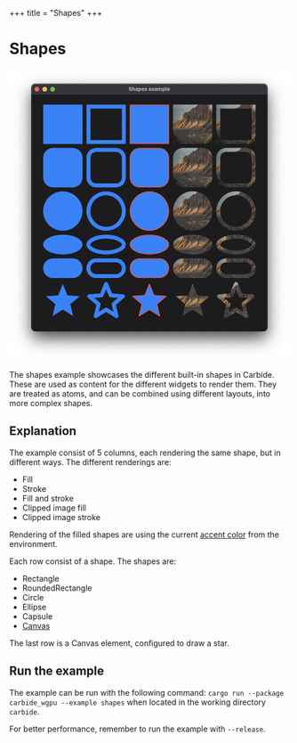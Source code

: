 +++
title = "Shapes"
+++

# Shapes
![A screenshot of the shapes example](shapes.png)

The shapes example showcases the different built-in shapes in Carbide. These are used as content for the different widgets to render them. They are treated as atoms, and can be combined using different layouts, into more complex shapes.

## Explanation
The example consist of 5 columns, each rendering the same shape, but in different ways. The different renderings are:
* Fill
* Stroke
* Fill and stroke
* Clipped image fill
* Clipped image stroke

Rendering of the filled shapes are using the current [accent color](@/examples/drawing/accent/index.md) from the environment.

Each row consist of a shape. The shapes are:
* Rectangle
* RoundedRectangle
* Circle
* Ellipse
* Capsule
* [Canvas](@/examples/drawing/canvas/index.md)

The last row is a Canvas element, configured to draw a star.

## Run the example
The example can be run with the following command: `cargo run --package carbide_wgpu --example shapes` when located in the working directory `carbide`. 

For better performance, remember to run the example with `--release`.